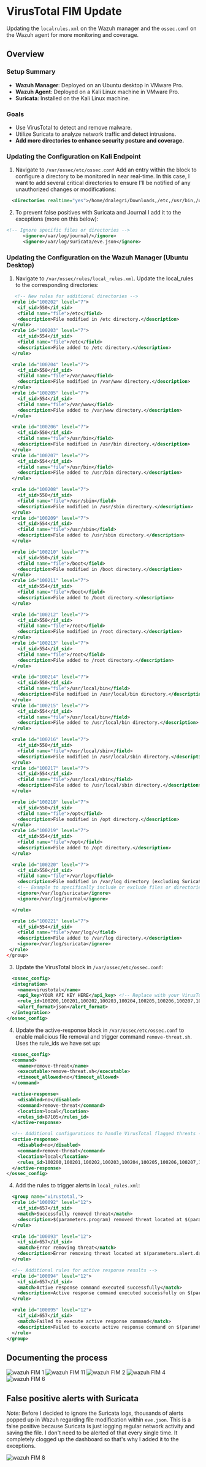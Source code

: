 # VirusTotal FIM Update

Updating the `localrules.xml` on the Wazuh manager and the `ossec.conf` on the Wazuh agent for more monitoring and coverage.

## Overview

### Setup Summary
- **Wazuh Manager**: Deployed on an Ubuntu desktop in VMware Pro.
- **Wazuh Agent**: Deployed on a Kali Linux machine in VMware Pro.
- **Suricata**: Installed on the Kali Linux machine.

### Goals
- Use VirusTotal to detect and remove malware.
- Utilize Suricata to analyze network traffic and detect intrusions.
- **Add more directories to enhance security posture and coverage.**

### Updating the Configuration on Kali Endpoint
1. Navigate to `/var/ossec/etc/ossec.conf` Add an entry within the <syscheck> block to configure a directory to be monitored in near real-time. In this case, I want to add several critical directories to ensure I'll be notified of any unauthorized changes or modifications:
```xml
  <directories realtime="yes">/home/dnalegri/Downloads,/etc,/usr/bin,/usr/sbin,/bin,/sbin,/boot,/var/www,/root,/usr/local/bin,/usr/local/sbin,/opt,/var/log</directories>
```

2. To prevent false positives with Suricata and Journal I add it to the exceptions (more on this below):
```xml
<!-- Ignore specific files or directories -->
      <ignore>/var/log/journal/</ignore>
      <ignore>/var/log/suricata/eve.json</ignore>
```
### Updating the Configuration on the Wazuh Manager (Ubuntu Desktop)
1. Navigate to `/var/ossec/rules/local_rules.xml`. Update the local_rules to the corresponding directories:
```xml
   <!-- New rules for additional directories -->
  <rule id="100202" level="7">
    <if_sid>550</if_sid>
    <field name="file">/etc</field>
    <description>File modified in /etc directory.</description>
  </rule>
  <rule id="100203" level="7">
    <if_sid>554</if_sid>
    <field name="file">/etc</field>
    <description>File added to /etc directory.</description>
  </rule>

  <rule id="100204" level="7">
    <if_sid>550</if_sid>
    <field name="file">/var/www</field>
    <description>File modified in /var/www directory.</description>
  </rule>
  <rule id="100205" level="7">
    <if_sid>554</if_sid>
    <field name="file">/var/www</field>
    <description>File added to /var/www directory.</description>
  </rule>

  <rule id="100206" level="7">
    <if_sid>550</if_sid>
    <field name="file">/usr/bin</field>
    <description>File modified in /usr/bin directory.</description>
  </rule>
  <rule id="100207" level="7">
    <if_sid>554</if_sid>
    <field name="file">/usr/bin</field>
    <description>File added to /usr/bin directory.</description>
  </rule>

  <rule id="100208" level="7">
    <if_sid>550</if_sid>
    <field name="file">/usr/sbin</field>
    <description>File modified in /usr/sbin directory.</description>
  </rule>
  <rule id="100209" level="7">
    <if_sid>554</if_sid>
    <field name="file">/usr/sbin</field>
    <description>File added to /usr/sbin directory.</description>
  </rule>

  <rule id="100210" level="7">
    <if_sid>550</if_sid>
    <field name="file">/boot</field>
    <description>File modified in /boot directory.</description>
  </rule>
  <rule id="100211" level="7">
    <if_sid>554</if_sid>
    <field name="file">/boot</field>
    <description>File added to /boot directory.</description>
  </rule>

  <rule id="100212" level="7">
    <if_sid>550</if_sid>
    <field name="file">/root</field>
    <description>File modified in /root directory.</description>
  </rule>
  <rule id="100213" level="7">
    <if_sid>554</if_sid>
    <field name="file">/root</field>
    <description>File added to /root directory.</description>
  </rule>

  <rule id="100214" level="7">
    <if_sid>550</if_sid>
    <field name="file">/usr/local/bin</field>
    <description>File modified in /usr/local/bin directory.</description>
  </rule>
  <rule id="100215" level="7">
    <if_sid>554</if_sid>
    <field name="file">/usr/local/bin</field>
    <description>File added to /usr/local/bin directory.</description>
  </rule>

  <rule id="100216" level="7">
    <if_sid>550</if_sid>
    <field name="file">/usr/local/sbin</field>
    <description>File modified in /usr/local/sbin directory.</description>
  </rule>
  <rule id="100217" level="7">
    <if_sid>554</if_sid>
    <field name="file">/usr/local/sbin</field>
    <description>File added to /usr/local/sbin directory.</description>
  </rule>

  <rule id="100218" level="7">
    <if_sid>550</if_sid>
    <field name="file">/opt</field>
    <description>File modified in /opt directory.</description>
  </rule>
  <rule id="100219" level="7">
    <if_sid>554</if_sid>
    <field name="file">/opt</field>
    <description>File added to /opt directory.</description>
  </rule>

  <rule id="100220" level="7">
    <if_sid>550</if_sid>
    <field name="file">/var/log</field>
    <description>File modified in /var/log directory (excluding Suricata).</description>
    <!-- Example to specifically include or exclude files or directories -->
    <ignore>/var/log/suricata</ignore>
    <ignore>/var/log/journal</ignore>

  </rule>

  <rule id="100221" level="7">
    <if_sid>554</if_sid>
    <field name="file">/var/log/</field>
    <description>File added to /var/log directory.</description>
    <ignore>/var/log/suricata</ignore>
 </rule>
</group>
```
3. Update the VirusTotal block in `/var/ossec/etc/ossec.conf`:
```xml
  <ossec_config>
  <integration>
    <name>virustotal</name>
    <api_key>YOUR API KEY HERE</api_key> <!-- Replace with your VirusTotal API key -->
    <rule_id>100200,100201,100202,100203,100204,100205,100206,100207,100208,100209,100210,100211,100212,100213,100214,100215,100216,100217,100218,100219,100220,100221</rule_id>
    <alert_format>json</alert_format>
  </integration>
</ossec_config>
```

4. Update the active-response block in `/var/ossec/etc/ossec.conf` to enable malicious file removal and trigger command `remove-threat.sh`. Uses the rule_ids we have set up:
```xml
  <ossec_config>
  <command>
    <name>remove-threat</name>
    <executable>remove-threat.sh</executable>
    <timeout_allowed>no</timeout_allowed>
  </command>

  <active-response>
    <disabled>no</disabled>
    <command>remove-threat</command>
    <location>local</location>
    <rules_id>87105</rules_id>
  </active-response>

  <!-- Additional configurations to handle VirusTotal flagged threats -->
  <active-response>
    <disabled>no</disabled>
    <command>remove-threat</command>
    <location>local</location>
    <rules_id>100200,100201,100202,100203,100204,100205,100206,100207,100208,100209,100210,100211,100212,100213,100214,100215,100216,100217,100218,100219,100220,100221</rules_id>
  </active-response>
</ossec_config>
```
4. Add the rules to trigger alerts in `local_rules.xml`:
```xml
  <group name="virustotal,">
  <rule id="100092" level="12">
    <if_sid>657</if_sid>
    <match>Successfully removed threat</match>
    <description>$(parameters.program) removed threat located at $(parameters.alert.data.virustotal.source.file)</description>
  </rule>

  <rule id="100093" level="12">
    <if_sid>657</if_sid>
    <match>Error removing threat</match>
    <description>Error removing threat located at $(parameters.alert.data.virustotal.source.file)</description>
  </rule>

  <!-- Additional rules for active response results -->
  <rule id="100094" level="12">
    <if_sid>657</if_sid>
    <match>Active response command executed successfully</match>
    <description>Active response command executed successfully on $(parameters.srcip)</description>
  </rule>

  <rule id="100095" level="12">
    <if_sid>657</if_sid>
    <match>Failed to execute active response command</match>
    <description>Failed to execute active response command on $(parameters.srcip)</description>
  </rule>
</group>
```

## Documenting the process

![wazuh FIM 1](https://github.com/user-attachments/assets/be407716-6d4c-4187-b5ba-926d1a796499)
![wazuh FIM 11](https://github.com/user-attachments/assets/4cce281c-0867-48c9-8b13-47ba3d10985a)
![wazuh FIM 2](https://github.com/user-attachments/assets/8e23ad57-4fe9-40f3-ac47-1b42d53980f5)
![wazuh FIM 4](https://github.com/user-attachments/assets/76154aa1-37a3-468c-830f-9c55e09ef589)
![wazuh FIM 6](https://github.com/user-attachments/assets/c8ea959f-d7e9-4542-9e40-c89152bd9473)

## False positive alerts with Suricata
*Note:* Before I decided to ignore the Suricata logs, thousands of alerts popped up in Wazuh regarding file modification within `eve.json`. This is a false positive because Suricata is just logging regular network activity and saving the file. I don't need to be alerted of that every single time. It completely clogged up the dashboard so that's why I added it to the exceptions.

![wazuh FIM 8](https://github.com/user-attachments/assets/5342eae8-56c7-4cb1-a1b2-5a5d3c0979ab)
